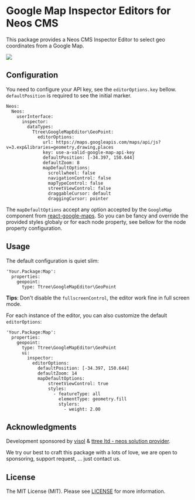 # Google Map Inspector Editors for Neos CMS

This package provides a Neos CMS Inspector Editor to select geo coordinates from a Google Map.

![](http://g.recordit.co/J5s1tyhGyH.gif)

## Configuration

You need to configure your API key, see the `editorOptions.key` bellow. `defaultPosition` is required to see the
initial marker.

    Neos:
      Neos:
        userInterface:
          inspector:
            dataTypes:
              Ttree\GoogleMapEditor\GeoPoint:
                editorOptions:
                  url: https://maps.googleapis.com/maps/api/js?v=3.exp&libraries=geometry,drawing,places
                  key: use-a-valid-google-map-api-key
                  defaultPosition: [-34.397, 150.644]
                  defaultZoom: 8
                  mapDefaultOptions:
                    scrollwheel: false
                    navigationControl: false
                    mapTypeControl: false
                    streetViewControl: false
                    draggableCursor: default
                    draggingCursor: pointer

The `mapDefaultOptions` accept any option accepted by the `GoogleMap` component from [react-google-maps](https://tomchentw.github.io/react-google-maps/#googlemap).
So you can be fancy and override the provided styles globaly or for each node property, see bellow for the node property configuration.

## Usage

The default configuration is quiet slim:

    'Your.Package:Map':
      properties:
        geopoint:
          type: Ttree\GoogleMapEditor\GeoPoint

**Tips**: Don't disable the `fullscreenControl`, the editor work fine in full screen mode.

For each instance of the editor, you can also customize the default `editorOptions`:

    'Your.Package:Map':
      properties:
        geopoint:
          type: Ttree\GoogleMapEditor\GeoPoint
          ui:
            inspector:
              editorOptions:
                defaultPosition: [-34.397, 150.644]
                defaultZoom: 14
                mapDefaultOptions:
                    streetViewControl: true
                    styles:
                      - featureType: all
                        elementType: geometry.fill
                        stylers:
                          - weight: 2.00
                
## Acknowledgments

Development sponsored by [visol](https://www.visol.ch/) & [ttree ltd - neos solution provider](http://ttree.ch).

We try our best to craft this package with a lots of love, we are open to sponsoring, support request, ... just contact us.

## License

The MIT License (MIT). Please see [LICENSE](LICENSE) for more information.
